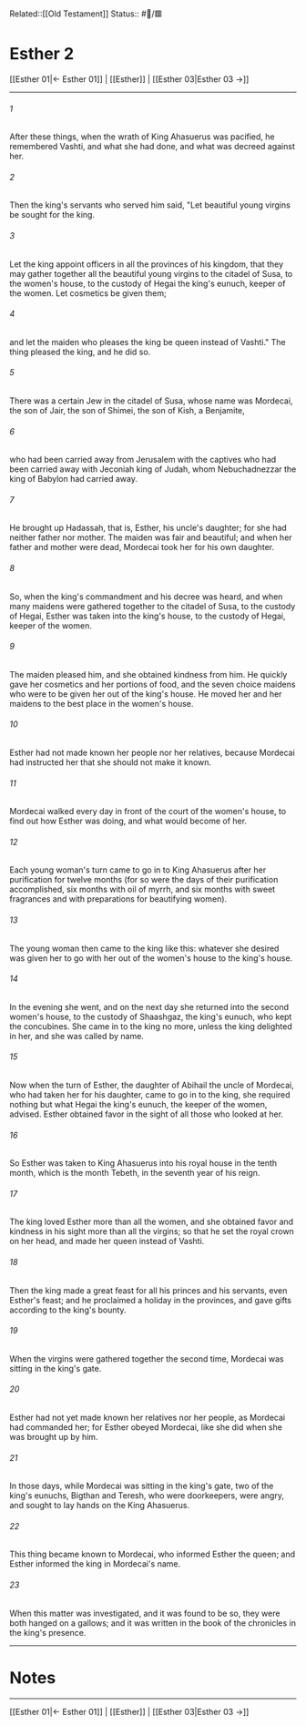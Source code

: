 Related::[[Old Testament]]
Status:: #📖/🟥
# Esther 2

[[Esther 01|← Esther 01]] | [[Esther]] | [[Esther 03|Esther 03 →]]
***



###### 1 
After these things, when the wrath of King Ahasuerus was pacified, he remembered Vashti, and what she had done, and what was decreed against her. 

###### 2 
Then the king's servants who served him said, "Let beautiful young virgins be sought for the king. 

###### 3 
Let the king appoint officers in all the provinces of his kingdom, that they may gather together all the beautiful young virgins to the citadel of Susa, to the women's house, to the custody of Hegai the king's eunuch, keeper of the women. Let cosmetics be given them; 

###### 4 
and let the maiden who pleases the king be queen instead of Vashti." The thing pleased the king, and he did so. 

###### 5 
There was a certain Jew in the citadel of Susa, whose name was Mordecai, the son of Jair, the son of Shimei, the son of Kish, a Benjamite, 

###### 6 
who had been carried away from Jerusalem with the captives who had been carried away with Jeconiah king of Judah, whom Nebuchadnezzar the king of Babylon had carried away. 

###### 7 
He brought up Hadassah, that is, Esther, his uncle's daughter; for she had neither father nor mother. The maiden was fair and beautiful; and when her father and mother were dead, Mordecai took her for his own daughter. 

###### 8 
So, when the king's commandment and his decree was heard, and when many maidens were gathered together to the citadel of Susa, to the custody of Hegai, Esther was taken into the king's house, to the custody of Hegai, keeper of the women. 

###### 9 
The maiden pleased him, and she obtained kindness from him. He quickly gave her cosmetics and her portions of food, and the seven choice maidens who were to be given her out of the king's house. He moved her and her maidens to the best place in the women's house. 

###### 10 
Esther had not made known her people nor her relatives, because Mordecai had instructed her that she should not make it known. 

###### 11 
Mordecai walked every day in front of the court of the women's house, to find out how Esther was doing, and what would become of her. 

###### 12 
Each young woman's turn came to go in to King Ahasuerus after her purification for twelve months (for so were the days of their purification accomplished, six months with oil of myrrh, and six months with sweet fragrances and with preparations for beautifying women). 

###### 13 
The young woman then came to the king like this: whatever she desired was given her to go with her out of the women's house to the king's house. 

###### 14 
In the evening she went, and on the next day she returned into the second women's house, to the custody of Shaashgaz, the king's eunuch, who kept the concubines. She came in to the king no more, unless the king delighted in her, and she was called by name. 

###### 15 
Now when the turn of Esther, the daughter of Abihail the uncle of Mordecai, who had taken her for his daughter, came to go in to the king, she required nothing but what Hegai the king's eunuch, the keeper of the women, advised. Esther obtained favor in the sight of all those who looked at her. 

###### 16 
So Esther was taken to King Ahasuerus into his royal house in the tenth month, which is the month Tebeth, in the seventh year of his reign. 

###### 17 
The king loved Esther more than all the women, and she obtained favor and kindness in his sight more than all the virgins; so that he set the royal crown on her head, and made her queen instead of Vashti. 

###### 18 
Then the king made a great feast for all his princes and his servants, even Esther's feast; and he proclaimed a holiday in the provinces, and gave gifts according to the king's bounty. 

###### 19 
When the virgins were gathered together the second time, Mordecai was sitting in the king's gate. 

###### 20 
Esther had not yet made known her relatives nor her people, as Mordecai had commanded her; for Esther obeyed Mordecai, like she did when she was brought up by him. 

###### 21 
In those days, while Mordecai was sitting in the king's gate, two of the king's eunuchs, Bigthan and Teresh, who were doorkeepers, were angry, and sought to lay hands on the King Ahasuerus. 

###### 22 
This thing became known to Mordecai, who informed Esther the queen; and Esther informed the king in Mordecai's name. 

###### 23 
When this matter was investigated, and it was found to be so, they were both hanged on a gallows; and it was written in the book of the chronicles in the king's presence.

---
# Notes


***
[[Esther 01|← Esther 01]] | [[Esther]] | [[Esther 03|Esther 03 →]]
